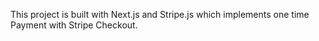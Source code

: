 This project is built with Next.js and Stripe.js which implements one time Payment with Stripe Checkout.
